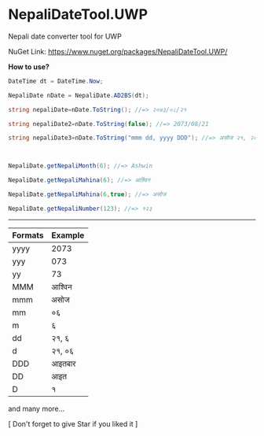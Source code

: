 # NepaliDateTool.UWP
Nepali date converter tool for UWP

NuGet Link: https://www.nuget.org/packages/NepaliDateTool.UWP/

**How to use?**

```c#
DateTime dt = DateTime.Now;

NepaliDate nDate = NepaliDate.AD2BS(dt);

string nepaliDate=nDate.ToString(); //=> २०७३/०८/२१

string nepaliDate2=nDate.ToString(false); //=> 2073/08/21

string nepaliDate3=nDate.ToString("mmm dd, yyyy DDD"); //=> असोज २१, २०७३ आइतबार



NepaliDate.getNepaliMonth(6); //=> Ashwin

NepaliDate.getNepaliMahina(6); //=> आश्विन

NepaliDate.getNepaliMahina(6,true); //=> असोज

NepaliDate.getNepaliNumber(123); //=> १२३
```
---------------------------------------------

|**Formats**|**Example**|
|-----------|-----------|
|yyyy       |  2073     |
|yyy        | 073       |
|yy         |73         |
|MMM        |   आश्विन   |
|mmm        |  असोज    |
|mm         | ०६        |
|m          |६          |
|dd         | २१, ६     | 
|d          |२१, ०६     | 
|DDD        |   आइतबार |
|DD         |   आइत    |
|D          |  १        |


and many more...

[ Don't forget to give Star if you liked it ]
